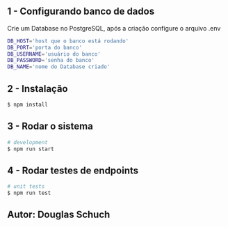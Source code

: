 ## 1 - Configurando banco de dados
Crie um Database no PostgreSQL, após a criação configure o arquivo .env

```bash
DB_HOST='host que o banco está rodando'
DB_PORT='porta do banco'
DB_USERNAME='usuário do banco'
DB_PASSWORD='senha do banco'
DB_NAME='nome do Database criado'
```


## 2 - Instalação

```bash
$ npm install
```

## 3 - Rodar o sistema

```bash
# development
$ npm run start
```

## 4 - Rodar testes de endpoints

```bash
# unit tests
$ npm run test
```

## Autor: Douglas Schuch
